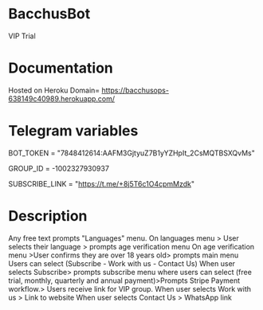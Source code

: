 # BacchusBot
VIP Trial

# Documentation

Hosted on Heroku
Domain= https://bacchusops-638149c40989.herokuapp.com/

# Telegram variables

BOT_TOKEN = "7848412614:AAFM3GjtyuZ7B1yYZHpIt_2CsMQTBSXQvMs"

GROUP_ID = -1002327930937

SUBSCRIBE_LINK = "https://t.me/+8j5T6c1O4cpmMzdk"

# Description

Any free text prompts "Languages" menu.
On languages menu > User selects their language > prompts age verification menu
On age verification menu >User confirms they are over 18 years old> prompts main menu
Users can select (Subscribe - Work with us - Contact Us)
When user selects Subscribe> prompts subscribe menu where users can select (free trial, monthly, quarterly and annual payment)>Prompts Stripe Payment workflow.> Users receive link for VIP group.
When user selects Work with us > Link to website
When user selects Contact Us > WhatsApp link
